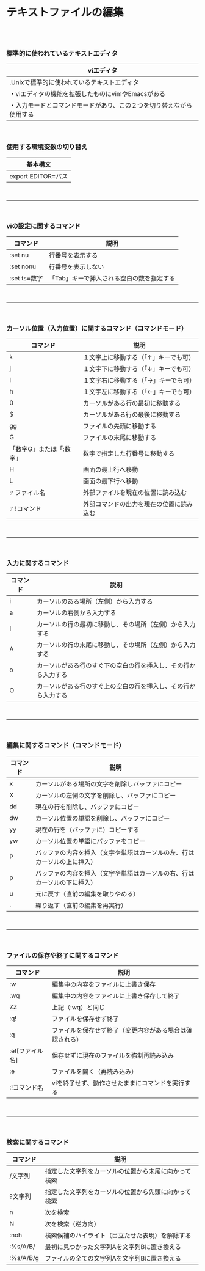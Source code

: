 # テキストファイルの編集
<br>
<br>

### 標準的に使われているテキストエディタ

| viエディタ |  
|--|
| .Unixで標準的に使われているテキストエディタ |
| ・viエディタの機能を拡張したものにvimやEmacsがある |
| ・入力モードとコマンドモードがあり、この２つを切り替えながら使用する | 

<br>

### 使用する環境変数の切り替え

| 基本構文 |
| -- |
| export EDITOR=パス |

<br>

----------------------------

<br>

### viの設定に関するコマンド

| コマンド | 説明 |
|--|--|
| :set nu | 行番号を表示する |
| :set nonu | 行番号を表示しない |
| :set ts=数字 | 「Tab」キーで挿入される空白の数を指定する |

<br>

------------------

<br>

### カーソル位置（入力位置）に関するコマンド（コマンドモード）

| コマンド | 説明 |
|--|--|
| k | １文字上に移動する（「↑」キーでも可） |
| j | １文字下に移動する（「↓」キーでも可） |
| l | １文字右に移動する（「→」キーでも可） |
| h | １文字左に移動する（「←」キーでも可） |
| 0 | カーソルがある行の最初に移動する |
| $ | カーソルがある行の最後に移動する |
| gg | ファイルの先頭に移動する |
| G | ファイルの末尾に移動する |
| 「数字G」または「:数字」 | 数字で指定した行番号に移動する |
| H | 画面の最上行へ移動 |
| L | 画面の最下行へ移動 |
| :r ファイル名 | 外部ファイルを現在の位置に読み込む |
| :r !コマンド | 外部コマンドの出力を現在の位置に読み込む |

<br>

----------------------------------

<br>

### 入力に関するコマンド
| コマンド | 説明 |
|--|--|
| i | カーソルのある場所（左側）から入力する |
| a | カーソルの右側から入力する |
| I | カーソルの行の最初に移動し、その場所（左側）から入力する |
| A | カーソルの行の末尾に移動し、その場所（左側）から入力する |
| o | カーソルがある行のすぐ下の空白の行を挿入し、その行から入力する |
| O | カーソルがある行のすぐ上の空白の行を挿入し、その行から入力する |

<br>

---------------------

<br>

### 編集に関するコマンド（コマンドモード）
| コマンド | 説明 |
|--|--|
| x | カーソルがある場所の文字を削除しバッファにコピー |
| X | カーソルの左側の文字を削除し、バッファにコピー |
| dd | 現在の行を削除し、バッファにコピー |
| dw | カーソル位置の単語を削除し、バッファにコピー |
| yy | 現在の行を（バッファに）コピーする |
| yw | カーソル位置の単語にバッファをコピー |
| P | バッファの内容を挿入（文字や単語はカーソルの左、行はカーソルの上に挿入）
| p | バッファの内容を挿入（文字や単語はカーソルの右、行はカーソルの下に挿入） |
| u | 元に戻す（直前の編集を取りやめる） |
| . | 繰り返す（直前の編集を再実行） |

<br>

------------------------

<br>

### ファイルの保存や終了に関するコマンド

| コマンド | 説明 |
|--|--|
| :w | 編集中の内容をファイルに上書き保存 |
| :wq | 編集中の内容をファイルに上書き保存して終了 |
| ZZ | 上記（:wq）と同じ |
| :q! | ファイルを保存せず終了 |
| :q | ファイルを保存せず終了（変更内容がある場合は確認される） |
| :e![ファイル名] | 保存せずに現在のファイルを強制再読み込み |
| :e | 	ファイルを開く（再読み込み） |
| :!コマンド名 | viを終了せず、動作させたままにコマンドを実行する |

<br>

------------------------

<br>

### 検索に関するコマンド

| コマンド | 説明 |
|--|--|
| /文字列 | 指定した文字列をカーソルの位置から末尾に向かって検索 |
| ?文字列 | 指定した文字列をカーソルの位置から先頭に向かって検索 |
| n | 次を検索 |
| N | 次を検索（逆方向） |
| :noh | 検索候補のハイライト（目立たせた表現）を解除する |
| :%s/A/B/ | 最初に見つかった文字列Aを文字列Bに置き換える |
| :%s/A/B/g | ファイルの全ての文字列Aを文字列Bに置き換える |
